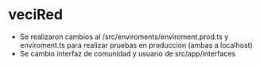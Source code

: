 # veciRed

* Se realizaron cambios al /src/enviroments/enviroment.prod.ts y enviroment.ts  para realizar pruebas en produccion (ambas a localhost)
* Se cambio interfaz de comunidad y usuario  de src/app/interfaces


